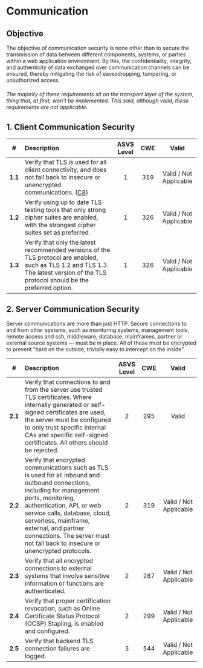 
# Communication

## Objective

The objective of communication security is none other than to secure the transmission of data between different components, systems, or parties within a web application environment. By this, the confidentiality, integrity, and authenticity of data exchanged over communication channels can be ensured, thereby mitigating the risk of eavesdropping, tampering, or unauthorized access.


###### The majority of these requirements sit on the transport layer of the system, thing that, at first, won't be implemented. This said, although valid, these requirements are not applicable.

## 1. Client Communication Security

| # | Description | ASVS Level | CWE |Valid
| :---: | :--- | :---: | :---:| :---: |
| **1.1** | Verify that TLS is used for all client connectivity, and does not fall back to insecure or unencrypted communications. ([C8](https://owasp.org/www-project-proactive-controls/#div-numbering)) | 1 | 319 | Valid / Not Applicable
| **1.2** | Verify using up to date TLS testing tools that only strong cipher suites are enabled, with the strongest cipher suites set as preferred. | 1 | 326 |Valid / Not Applicable
| **1.3** | Verify that only the latest recommended versions of the TLS protocol are enabled, such as TLS 1.2 and TLS 1.3. The latest version of the TLS protocol should be the preferred option. | 1 | 326 | Valid / Not Applicable

## 2. Server Communication Security

Server communications are more than just HTTP. Secure connections to and from other systems, such as monitoring systems, management tools, remote access and ssh, middleware, database, mainframes, partner or external source systems &mdash; must be in place. All of these must be encrypted to prevent "hard on the outside, trivially easy to intercept on the inside".

| # | Description | ASVS Level | CWE | Valid
| :---: | :--- | :---: | :---:| :---: |
| **2.1** | Verify that connections to and from the server use trusted TLS certificates. Where internally generated or self-signed certificates are used, the server must be configured to only trust specific internal CAs and specific self-signed certificates. All others should be rejected. | 2 | 295 | Valid
| **2.2** | Verify that encrypted communications such as TLS is used for all inbound and outbound connections, including for management ports, monitoring, authentication, API, or web service calls, database, cloud, serverless, mainframe, external, and partner connections. The server must not fall back to insecure or unencrypted protocols. |2 | 319 |Valid / Not Applicable
| **2.3** | Verify that all encrypted connections to external systems that involve sensitive information or functions are authenticated. | 2 | 287 |Valid / Not Applicable
| **2.4** | Verify that proper certification revocation, such as Online Certificate Status Protocol (OCSP) Stapling, is enabled and configured. | 2| 299 |Valid / Not Applicable
| **2.5** | Verify that backend TLS connection failures are logged. | 3 | 544 |Valid / Not Applicable


